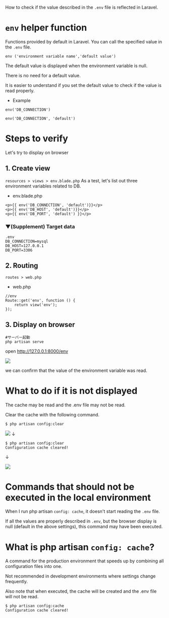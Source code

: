 How to check if the value described in the `.env` file is reflected in Laravel.

# `env` helper function

Functions provided by default in Laravel. You can call the specified value in the `.env` file.

`env ('environment variable name','default value')`

The default value is displayed when the environment variable is null.

There is no need for a default value.

It is easier to understand if you set the default value to check if the value is read properly.

* Example 

```
env('DB_CONNECTION')

env('DB_CONNECTION', 'default')
```

# Steps to verify
Let's try to display on browser

## 1. Create view
`resources > views > env.blade.php`
As a test, let's list out three environment variables related to DB.
* env.blade.php
```
<p>{{ env('DB_CONNECTION', 'default')}}</p>
<p>{{ env('DB_HOST', 'default')}}</p>
<p>{{ env('DB_PORT', 'default') }}</p>
```

### ▼(Supplement) Target data
```
.env
DB_CONNECTION=mysql
DB_HOST=127.0.0.1
DB_PORT=3306
```

## 2. Routing
`routes > web.php`

* web.php

```
//env
Route::get('env', function () {
    return view('env');
});
```
## 3. Display on browser
```
#サーバー起動
php artisan serve
```

open http://127.0.0.1:8000/env

![](https://images.viblo.asia/1d58171c-8e6c-4d8b-afac-1d259a5c0ea0.png)

we can confirm that the value of the environment variable was read.

# What to do if it is not displayed

The cache may be read and the .env file may not be read.

Clear the cache with the following command.

`$ php artisan config:clear`

![](https://images.viblo.asia/0d6e6b73-f851-43c3-a046-a4d69a82afc8.png)
↓

```
$ php artisan config:clear
Configuration cache cleared!
```

↓

![](https://images.viblo.asia/2bc502bb-763d-4c3f-9f42-8bdc7d3d1e49.png)

# Commands that should not be executed in the local environment

When I run php artisan `config: cache`, it doesn't start reading the `.env` file.

If all the values are properly described in `.env`, but the browser display is null (default in the above settings), this command may have been executed.

# What is php artisan `config: cache`?
A command for the production environment that speeds up by combining all configuration files into one.

Not recommended in development environments where settings change frequently.

Also note that when executed, the cache will be created and the .env file will not be read.

```
$ php artisan config:cache
Configuration cache cleared!
```